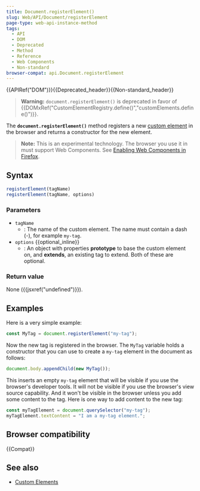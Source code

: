 ```yaml
---
title: Document.registerElement()
slug: Web/API/Document/registerElement
page-type: web-api-instance-method
tags:
  - API
  - DOM
  - Deprecated
  - Method
  - Reference
  - Web Components
  - Non-standard
browser-compat: api.Document.registerElement
---
```


{{APIRef("DOM")}}{{Deprecated_header}}{{Non-standard_header}}

> **Warning:** `document.registerElement()` is deprecated in
> favor of {{DOMxRef("CustomElementRegistry.define()","customElements.define()")}}.

The **`document.registerElement()`** method registers a new [custom element](/en-US/docs/Web/Web_Components/Using_custom_elements) in the
browser and returns a constructor for the new element.

> **Note:** This is an experimental technology. The browser you use it in
> must support Web Components. See [Enabling Web Components in Firefox](/en-US/docs/Web/Web_Components#enabling_web_components_in_firefox).

## Syntax

```js
registerElement(tagName)
registerElement(tagName, options)
```

### Parameters

- `tagName`
  - : The name of the custom element. The name must contain a dash (-), for example
    `my-tag`.
- `options` {{optional_inline}}
  - : An object with properties **prototype** to base the custom element on,
    and **extends**, an existing tag to extend. Both of these are optional.

### Return value

None ({{jsxref("undefined")}}).

## Examples

Here is a very simple example:

```js
const MyTag = document.registerElement("my-tag");
```

Now the new tag is registered in the browser. The `MyTag` variable holds a
constructor that you can use to create a `my-tag` element in the document as
follows:

```js
document.body.appendChild(new MyTag());
```

This inserts an empty `my-tag` element that will be visible if you use the
browser's developer tools. It will not be visible if you use the browser's view source
capability. And it won't be visible in the browser unless you add some content to the
tag. Here is one way to add content to the new tag:

```js
const myTagElement = document.querySelector("my-tag");
myTagElement.textContent = "I am a my-tag element.";
```

## Browser compatibility

{{Compat}}

## See also

- [Custom Elements](/en-US/docs/Web/Web_Components/Using_custom_elements)
